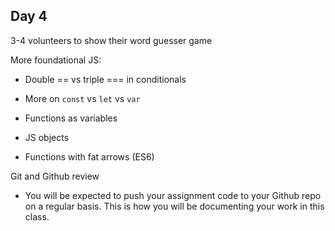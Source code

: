 ## Day 4

3-4 volunteers to show their word guesser game

More foundational JS:
* Double == vs triple === in conditionals

* More on ```const``` vs ```let``` vs ```var```

* Functions as variables

* JS objects

* Functions with fat arrows (ES6)

Git and Github review

* You will be expected to push your assignment code to your Github repo on a regular basis. This is how you will be documenting your work in this class.

